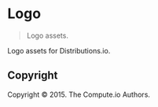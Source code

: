 Logo
===
> Logo assets.

Logo assets for Distributions.io.


## Copyright

Copyright &copy; 2015. The Compute.io Authors.

